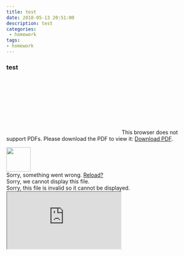 ```yaml
---
title: test
date: 2018-05-13 20:51:00
description: test
categories:
 - homework
tags: 
- homework
---
```

### test

<object data="https://github.com/OrderingService/Dashboard/blob/gh-pages/docs/03_investigation.pdf" type="application/pdf" width="700px" height="700px">
    <embed src="https://github.com/OrderingService/Dashboard/blob/gh-pages/docs/03_investigation.pdf">
        This browser does not support PDFs. Please download the PDF to view it: <a href="https://github.com/OrderingService/Dashboard/blob/gh-pages/docs/03_investigation.pdf">Download PDF</a>.</p>
    </embed>
</object>


  <div itemprop="text" class="blob-wrapper data type-text">
      
  <div class="render-wrapper">
    <div class="render-container is-render-pending js-render-target "
      data-identity="282607f1-6c15-4a31-a78b-91c964543e89"
      data-host="https://render.githubusercontent.com"
      data-type="pdf">
      <img class="octospinner" alt="" src="https://assets-cdn.github.com/images/spinners/octocat-spinner-128.gif" width="64" height="64" />
      <div class="render-viewer-error">Sorry, something went wrong. <a href="https://github.com/OrderingService/Dashboard/blob/gh-pages/docs/03_investigation.pdf">Reload?</a></div>
      <div class="render-viewer-fatal">Sorry, we cannot display this file.</div>
      <div class="render-viewer-invalid">Sorry, this file is invalid so it cannot be displayed.</div>
      <iframe class="render-viewer" src="https://render.githubusercontent.com/view/pdf?commit=9ff75f5f9ec24461ad6940f6235c86e6600bca8a&amp;enc_url=68747470733a2f2f7261772e67697468756275736572636f6e74656e742e636f6d2f4f72646572696e67536572766963652f44617368626f6172642f396666373566356639656332343436316164363934306636323335633836653636303062636138612f646f63732f30335f696e7665737469676174696f6e2e706466&amp;nwo=OrderingService%2FDashboard&amp;path=docs%2F03_investigation.pdf&amp;repository_id=126482168&amp;repository_type=Repository#282607f1-6c15-4a31-a78b-91c964543e89" sandbox="allow-scripts allow-same-origin allow-top-navigation ">Viewer requires iframe.</iframe>
    </div>
  </div>

  </div>

  </div>
